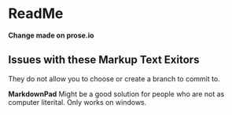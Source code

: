 # ReadMe


**Change made on prose.io**

## Issues with these Markup Text Exitors

They do not allow you to choose or create a branch to commit to.

**MarkdownPad**
Might be a good solution for people who are not as computer literital. Only works on windows.


